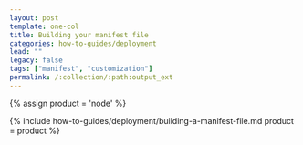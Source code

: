 ```yaml
---
layout: post
template: one-col
title: Building your manifest file
categories: how-to-guides/deployment
lead: ""
legacy: false
tags: ["manifest", "customization"]
permalink: /:collection/:path:output_ext
---
```


{% assign product = 'node' %}

{% include how-to-guides/deployment/building-a-manifest-file.md product = product %}